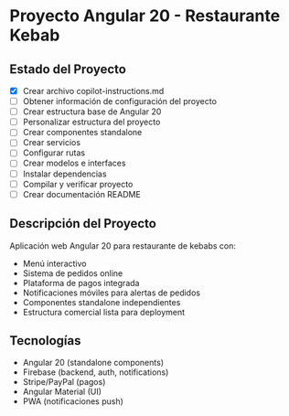 # Proyecto Angular 20 - Restaurante Kebab

## Estado del Proyecto
- [x] Crear archivo copilot-instructions.md
- [ ] Obtener información de configuración del proyecto
- [ ] Crear estructura base de Angular 20
- [ ] Personalizar estructura del proyecto
- [ ] Crear componentes standalone
- [ ] Crear servicios
- [ ] Configurar rutas
- [ ] Crear modelos e interfaces
- [ ] Instalar dependencias
- [ ] Compilar y verificar proyecto
- [ ] Crear documentación README

## Descripción del Proyecto
Aplicación web Angular 20 para restaurante de kebabs con:
- Menú interactivo
- Sistema de pedidos online
- Plataforma de pagos integrada
- Notificaciones móviles para alertas de pedidos
- Componentes standalone independientes
- Estructura comercial lista para deployment

## Tecnologías
- Angular 20 (standalone components)
- Firebase (backend, auth, notifications)
- Stripe/PayPal (pagos)
- Angular Material (UI)
- PWA (notificaciones push)
